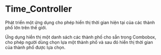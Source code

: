 # Time_Controller
Phát triển một ứng dụng cho phép hiển thị thời gian hiện tại của các thành phố lớn trên thế giới.

Ứng dụng hiển thị một danh sách các thành phố cho sẵn trong Combobox, cho phép người dùng chọn lựa một thành phố và sau đó hiển thị thời gian của thành phố được lựa chọn.
